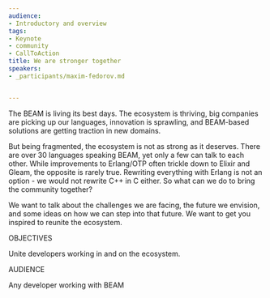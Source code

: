 ```yaml
---
audience:
- Introductory and overview
tags:
- Keynote
- community
- CallToAction
title: We are stronger together
speakers:
- _participants/maxim-fedorov.md


---
```

The BEAM is living its best days. The ecosystem is thriving, big companies are picking up our languages, innovation is sprawling, and BEAM-based solutions are getting traction in new domains.  
  
But being fragmented, the ecosystem is not as strong as it deserves. There are over 30 languages speaking BEAM, yet only a few can talk to each other. While improvements to Erlang/OTP often trickle down to Elixir and Gleam, the opposite is rarely true. Rewriting everything with Erlang is not an option - we would not rewrite C++ in C either. So what can we do to bring the community together?  
  
We want to talk about the challenges we are facing, the future we envision, and some ideas on how we can step into that future. We want to get you inspired to reunite the ecosystem.

OBJECTIVES

Unite developers working in and on the ecosystem.

AUDIENCE

Any developer working with BEAM